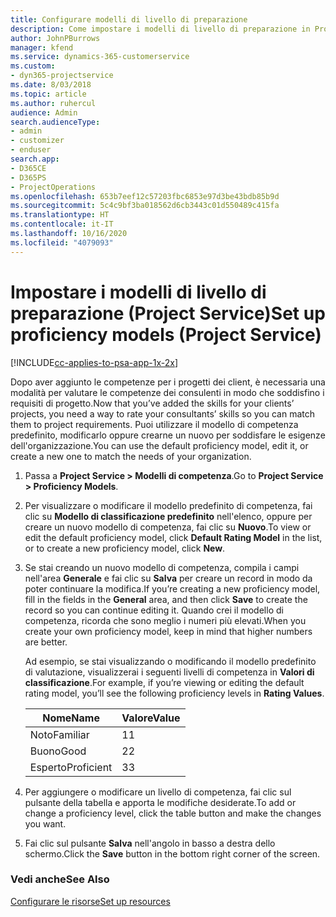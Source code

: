 ```yaml
---
title: Configurare modelli di livello di preparazione
description: Come impostare i modelli di livello di preparazione in Project Service
author: JohnPBurrows
manager: kfend
ms.service: dynamics-365-customerservice
ms.custom:
- dyn365-projectservice
ms.date: 8/03/2018
ms.topic: article
ms.author: ruhercul
audience: Admin
search.audienceType:
- admin
- customizer
- enduser
search.app:
- D365CE
- D365PS
- ProjectOperations
ms.openlocfilehash: 653b7eef12c57203fbc6853e97d3be43bdb85b9d
ms.sourcegitcommit: 5c4c9bf3ba018562d6cb3443c01d550489c415fa
ms.translationtype: HT
ms.contentlocale: it-IT
ms.lasthandoff: 10/16/2020
ms.locfileid: "4079093"
---
```

# <a name="set-up-proficiency-models-project-service"></a><span data-ttu-id="b8d4e-103">Impostare i modelli di livello di preparazione (Project Service)</span><span class="sxs-lookup"><span data-stu-id="b8d4e-103">Set up proficiency models (Project Service)</span></span>

[!INCLUDE[cc-applies-to-psa-app-1x-2x](../includes/cc-applies-to-psa-app-1x-2x.md)]

<span data-ttu-id="b8d4e-104">Dopo aver aggiunto le competenze per i progetti dei client, è necessaria una modalità per valutare le competenze dei consulenti in modo che soddisfino i requisiti di progetto.</span><span class="sxs-lookup"><span data-stu-id="b8d4e-104">Now that you’ve added the skills for your clients’ projects, you need a way to rate your consultants’ skills so you can match them to project requirements.</span></span> <span data-ttu-id="b8d4e-105">Puoi utilizzare il modello di competenza predefinito, modificarlo oppure crearne un nuovo per soddisfare le esigenze dell'organizzazione.</span><span class="sxs-lookup"><span data-stu-id="b8d4e-105">You can use the default proficiency model, edit it, or create a new one to match the needs of your organization.</span></span>  
  
1.  <span data-ttu-id="b8d4e-106">Passa a **Project Service > Modelli di competenza**.</span><span class="sxs-lookup"><span data-stu-id="b8d4e-106">Go to **Project Service > Proficiency Models**.</span></span>  
  
2.  <span data-ttu-id="b8d4e-107">Per visualizzare o modificare il modello predefinito di competenza, fai clic su **Modello di classificazione predefinito** nell'elenco, oppure per creare un nuovo modello di competenza, fai clic su **Nuovo**.</span><span class="sxs-lookup"><span data-stu-id="b8d4e-107">To view or edit the default proficiency model, click **Default Rating Model** in the list, or to create a new proficiency model, click **New**.</span></span>  
  
3.  <span data-ttu-id="b8d4e-108">Se stai creando un nuovo modello di competenza, compila i campi nell'area **Generale** e fai clic su **Salva** per creare un record in modo da poter continuare la modifica.</span><span class="sxs-lookup"><span data-stu-id="b8d4e-108">If you’re creating a new proficiency model, fill in the fields in the **General** area, and then click **Save** to create the record so you can continue editing it.</span></span> <span data-ttu-id="b8d4e-109">Quando crei il modello di competenza, ricorda che sono meglio i numeri più elevati.</span><span class="sxs-lookup"><span data-stu-id="b8d4e-109">When you create your own proficiency model, keep in mind that higher numbers are better.</span></span>  
  
     <span data-ttu-id="b8d4e-110">Ad esempio, se stai visualizzando o modificando il modello predefinito di valutazione, visualizzerai i seguenti livelli di competenza in **Valori di classificazione**.</span><span class="sxs-lookup"><span data-stu-id="b8d4e-110">For example, if you’re viewing or editing the default rating model, you’ll see the following proficiency levels in **Rating Values**.</span></span>  
  
    |<span data-ttu-id="b8d4e-111">Nome</span><span class="sxs-lookup"><span data-stu-id="b8d4e-111">Name</span></span>|<span data-ttu-id="b8d4e-112">Valore</span><span class="sxs-lookup"><span data-stu-id="b8d4e-112">Value</span></span>|  
    |----------|-----------|  
    |<span data-ttu-id="b8d4e-113">Noto</span><span class="sxs-lookup"><span data-stu-id="b8d4e-113">Familiar</span></span>|<span data-ttu-id="b8d4e-114">1</span><span class="sxs-lookup"><span data-stu-id="b8d4e-114">1</span></span>|  
    |<span data-ttu-id="b8d4e-115">Buono</span><span class="sxs-lookup"><span data-stu-id="b8d4e-115">Good</span></span>|<span data-ttu-id="b8d4e-116">2</span><span class="sxs-lookup"><span data-stu-id="b8d4e-116">2</span></span>|  
    |<span data-ttu-id="b8d4e-117">Esperto</span><span class="sxs-lookup"><span data-stu-id="b8d4e-117">Proficient</span></span>|<span data-ttu-id="b8d4e-118">3</span><span class="sxs-lookup"><span data-stu-id="b8d4e-118">3</span></span>|  
  
4.  <span data-ttu-id="b8d4e-119">Per aggiungere o modificare un livello di competenza, fai clic sul pulsante della tabella e apporta le modifiche desiderate.</span><span class="sxs-lookup"><span data-stu-id="b8d4e-119">To add or change a proficiency level, click the table button and make the changes you want.</span></span>  
  
5.  <span data-ttu-id="b8d4e-120">Fai clic sul pulsante **Salva** nell'angolo in basso a destra dello schermo.</span><span class="sxs-lookup"><span data-stu-id="b8d4e-120">Click the **Save** button in the bottom right corner of the screen.</span></span>  
  
### <a name="see-also"></a><span data-ttu-id="b8d4e-121">Vedi anche</span><span class="sxs-lookup"><span data-stu-id="b8d4e-121">See Also</span></span>  
 [<span data-ttu-id="b8d4e-122">Configurare le risorse</span><span class="sxs-lookup"><span data-stu-id="b8d4e-122">Set up resources</span></span>](../psa/set-up-resources.md)
